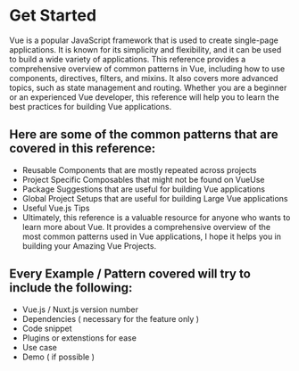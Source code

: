 # Get Started

Vue is a popular JavaScript framework that is used to create single-page applications. It is known for its simplicity and flexibility, and it can be used to build a wide variety of applications. This reference provides a comprehensive overview of common patterns in Vue, including how to use components, directives, filters, and mixins. It also covers more advanced topics, such as state management and routing. Whether you are a beginner or an experienced Vue developer, this reference will help you to learn the best practices for building Vue applications.

## Here are some of the common patterns that are covered in this reference:

* Reusable Components that are mostly repeated across projects
* Project Specific Composables that might not be found on VueUse
* Package Suggestions that are useful for building Vue applications
* Global Project Setups that are useful for building Large Vue applications
* Useful Vue.js Tips
* Ultimately, this reference is a valuable resource for anyone who wants to learn more about Vue. It provides a comprehensive overview of the most common patterns used in Vue applications, I hope it helps you in building your Amazing Vue Projects.

## Every Example / Pattern covered will try to include the following:

* Vue.js / Nuxt.js version number
* Dependencies ( necessary for the feature only )
* Code snippet
* Plugins or extenstions for ease
* Use case
* Demo ( if possible )
